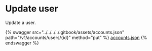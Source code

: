 # Update user

Update a user.

{% swagger src="../../../../.gitbook/assets/accounts.json" path="/v1/accounts/users/{id}" method="put" %}
[accounts.json](../../../../.gitbook/assets/accounts.json)
{% endswagger %}
